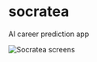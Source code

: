 # socratea

AI career prediction app


![Socratea screens](https://user-images.githubusercontent.com/97094800/189891656-23b578d6-fd9f-43e3-820e-0535b9cffa70.png)
